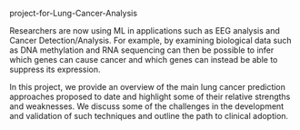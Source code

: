 project-for-Lung-Cancer-Analysis

Researchers are now using ML in applications such as EEG analysis and Cancer Detection/Analysis. For example, by examining biological data such as DNA methylation and RNA sequencing can then be possible to infer which genes can cause cancer and which genes can instead be able to suppress its expression.

In this project, we provide an overview of the main lung cancer prediction approaches proposed to date and highlight some of their relative strengths and weaknesses. We discuss some of the challenges in the development and validation of such techniques and outline the path to clinical adoption.
